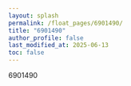 ```yaml
---
layout: splash
permalink: /float_pages/6901490/
title: "6901490"
author_profile: false
last_modified_at: 2025-06-13
toc: false
---
```

 
6901490
